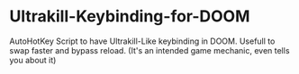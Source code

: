 # Ultrakill-Keybinding-for-DOOM
AutoHotKey Script to have Ultrakill-Like keybinding in DOOM. Usefull to swap faster and bypass reload. (It's an intended game mechanic, even tells you about it)
